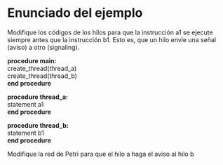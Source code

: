 # Enunciado del ejemplo

Modifique los códigos de los hilos para que la instrucción a1 se ejecute siempre antes que la instrucción b1. Esto es, que un hilo envíe una señal (aviso) a otro (signaling).

**procedure main:** <br>
  create_thread(thread_a) <br>
  create_thread(thread_b) <br>
**end procedure** <br>

**procedure thread_a:** <br>
  statement a1 <br>
**end procedure** <br>

**procedure thread_b:** <br>
  statement b1 <br>
**end procedure** <br>

Modifique la red de Petri para que el hilo a haga el aviso al hilo b